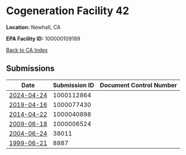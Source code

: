 # Cogeneration Facility 42

**Location:** Newhall, CA

**EPA Facility ID:** 100000109189

[Back to CA Index](../../index.md)

## Submissions

| Date | Submission ID | Document Control Number |
|------|--------------|-------------------------|
| [2024-04-24](submissions/1000112864.md) | 1000112864 |  |
| [2019-04-16](submissions/1000077430.md) | 1000077430 |  |
| [2014-04-22](submissions/1000040898.md) | 1000040898 |  |
| [2009-06-18](submissions/1000006524.md) | 1000006524 |  |
| [2004-06-24](submissions/38011.md) | 38011 |  |
| [1999-06-21](submissions/8887.md) | 8887 |  |
